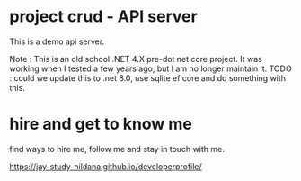 # project crud - API server

This is a demo api server.

Note : This is an old school .NET 4.X pre-dot net core project. It was working when I tested a few years ago, but I am no longer maintain it.
TODO : could we update this to .net 8.0, use sqlite ef core and do something with this.

# hire and get to know me

find ways to hire me, follow me and stay in touch with me.

https://jay-study-nildana.github.io/developerprofile/
